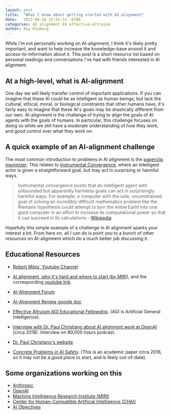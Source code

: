 ```yaml
---
layout: post
title:  "What I know about getting started with AI-alignment"
date:   2021-08-18 22:55:31 -0700
categories: AI alignment EA effective-altruism
author: Roy Rinberg
---
```


While I'm not personally working on AI-alignment, I think it's likely pretty important, and want to help increase the knowledge-base around it and access-to-information about it. This post is a short resource list based on personal readings and conversations I've had with friends interested in AI alignment.

## At a high-level, what is AI-alignment

One day we will likely transfer control of important applications. If you can imagine that these AI could be  as intelligent as human beings, but lack the cultural, ethical, moral, or biological constraints that other humans have, it's fairly easy to imagine that these AI's goals may be drastically different from our own. AI-alignment is the challenge of trying to align the goals of AI agents with the goals of humans. In particular, this challenge focuses on doing so while we still have a moderate understanding of how they work, and good control over what they work on. 

## A quick example of an AI-alignment challenge

The most common introduction to problems in AI alignment is the [paperclip maximizer](https://www.lesswrong.com/tag/paperclip-maximizer). This relates to [Instrumental Convergence](https://en.wikipedia.org/wiki/Instrumental_convergence), where an intelligent actor is given a straightforward goal, but may act in surprising or harmful ways. 

> Instrumental convergence posits that an intelligent agent with unbounded but apparently harmless goals can act in surprisingly harmful ways. For example, a computer with the sole, unconstrained goal of solving an incredibly difficult mathematics problem like the Riemann hypothesis could attempt to turn the entire Earth into one giant computer in an effort to increase its computational power so that it can succeed in its calculations - [Wikipedia](https://en.wikipedia.org/wiki/Instrumental_convergence)

Hopefully this simple example of a challenge in AI alignment sparks your interest a bit. From here on, all I can do is point you to a bunch of other resources on AI-alignment which do a much better job discussing it.

## Educational Resources

* [Robert Miles' Youtube Channel](https://www.youtube.com/c/RobertMilesAI/playlists)
* [AI alignment, why it's hard and where to start (by MIRI)](https://intelligence.org/2016/12/28/ai-alignment-why-its-hard-and-where-to-start/), and the corresponding [youtube link](https://www.youtube.com/watch?v=EUjc1WuyPT8).
* [AI-Alignment Forum](https://www.alignmentforum.org/)
* [AI-Alignment Review google doc](https://docs.google.com/document/d/1Fng1J_QPb7GEeLBMmWWfZOguw7yUTZot0egrCbKpVwk/edit#)
* [Effective Altruism AGI Educational Fellowship](https://www.eacambridge.org/agi-safety-fundamentals). (AGI is Artificial General Intelligence).

* [Interview with Dr. Paul Christiano about AI alignment work at OpenAI](https://80000hours.org/podcast/episodes/paul-christiano-ai-alignment-solutions/) (circa 2018). Interview on 80,000 hours podcast.
* [Dr. Paul Christiano's website](https://sideways-view.com/)
* [Concrete Problems in AI Safety](https://arxiv.org/pdf/1606.06565v1.pdf). (This is an academic paper circa 2016, so it may not be a good place to start, and is likely out-of-date).

## Some organizations working on this

* [Anthropic](https://www.anthropic.com/)
* [OpenAI](https://openai.com/)
* [Machine Intelligence Research Institute (MIRI)](https://intelligence.org/)
* [Center for Human-Compatible Artificial Intelligence (CHAI)](https://humancompatible.ai/)
* [AI Objectives](https://ai.objectives.institute/people)

